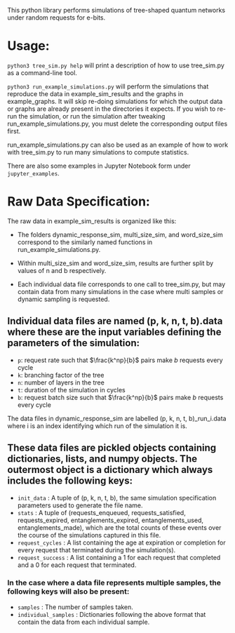This python library performs simulations of tree-shaped quantum networks under random requests for e-bits.

# Usage:

`python3 tree_sim.py help` will print a description of how to use tree\_sim.py as a command-line tool.

`python3 run_example_simulations.py` will perform the simulations that reproduce the data in example\_sim\_results and the graphs in example\_graphs.  It will skip re-doing simulations for which the output data or graphs are already present in the directories it expects.  If you wish to re-run the simulation, or run the simulation after tweaking run\_example\_simulations.py, you must delete the corresponding output files first.


run\_example\_simulations.py can also be used as an example of how to work with tree\_sim.py to run many simulations to compute statistics.

There are also some examples in Jupyter Notebook form under `jupyter_examples`.



# Raw Data Specification:

The raw data in example\_sim\_results is organized like this:

- The folders dynamic\_response\_sim, multi\_size\_sim, and word\_size\_sim correspond to the similarly named functions in run\_example\_simulations.py.

- Within multi\_size\_sim and word\_size\_sim, results are further split by values of n and b respectively.

- Each individual data file corresponds to one call to tree\_sim.py, but may contain data from many simulations in the case where multi samples or dynamic sampling is requested.

## Individual data files are named (p, k, n, t, b).data where these are the input variables defining the parameters of the simulation:

- `p`: request rate such that $\frac{k^np}{b}$ pairs make $b$ requests every cycle
- `k`: branching factor of the tree
- `n`: number of layers in the tree
- `t`: duration of the simulation in cycles
- `b`: request batch size such that $\frac{k^np}{b}$ pairs make $b$ requests every cycle


The data files in dynamic\_response\_sim are labelled (p, k, n, t, b)_run_i.data where i is an index identifying which run of the simulation it is.


## These data files are pickled objects containing dictionaries, lists, and numpy objects.  The outermost object is a dictionary which always includes the following keys:

- `init_data` : A tuple of (p, k, n, t, b), the same simulation specification parameters used to generate the file name.
- `stats` : A tuple of (requests\_enqueued, requests\_satisfied, requests\_expired, entanglements\_expired, entanglements\_used, entanglements\_made), which are the total counts of these events over the course of the simulations captured in this file.
- `request_cycles` : A list containing the age at expiration or completion for every request that terminated during the simulation(s).
- `request_success` : A list containing a 1 for each request that completed and a 0 for each request that terminated.

### In the case where a data file represents multiple samples, the following keys will also be present:
- `samples` : The number of samples taken.
- `individual_samples` : Dictionaries following the above format that contain the data from each individual sample.

